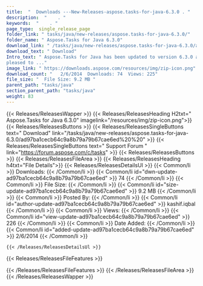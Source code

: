 ```yaml
---
title:  "  Downloads ---New-Releases-aspose.tasks-for-java-6.3.0 . " 
description:  "    . " 
keywords:  "    . " 
page_type:  single_release_page
folder_link: " tasks/java/new-releases/aspose.tasks-for-java-6.3.0/"
folder_name: " Aspose.Tasks for Java 6.3.0"
download_link: " /tasks/java/new-releases/aspose.tasks-for-java-6.3.0/ad97ba1cecb64c9a8b79a79b67cae6ed"
download_text: " Download"
Intro_text: " Aspose.Tasks for Java has been updated to version 6.3.0 and we are 
pleased to ..."
image_link: " https://downloads.aspose.com/resources/img/zip-icon.png"
download_count: "   2/6/2014  Downloads: 74  Views: 225"
file_size: "  File Size: 9.2 MB "
parent_path: "tasks/java"
section_parent_path: "tasks/java"
weight: 83 
---
```


{{< Releases/ReleasesWapper >}}
  {{< Releases/ReleasesHeading H2txt=" Aspose.Tasks for Java 6.3.0" imagelink="/resources/img/zip-icon.png">}}
  {{< Releases/ReleasesButtons >}}
    {{< Releases/ReleasesSingleButtons text=" Download" link="/tasks/java/new-releases/aspose.tasks-for-java-6.3.0/ad97ba1cecb64c9a8b79a79b67cae6ed%20%20" >}}
    {{< Releases/ReleasesSingleButtons text=" Support Forum " link="https://forum.aspose.com/c/tasks" >}}
  {{< Releases/ReleasesButtons >}}
  {{< Releases/ReleasesFileArea >}}
    {{< Releases/ReleasesHeading h4txt="File Details">}}
    {{< Releases/ReleasesDetailsUl >}}
            {{< Common/li  >}} Downloads: {{< /Common/li >}} 
      {{< Common/li id="dwn-update-ad97ba1cecb64c9a8b79a79b67cae6ed" >}} 74 {{< /Common/li >}} 
      {{< Common/li  >}} File Size: {{< /Common/li >}} 
      {{< Common/li id="size-update-ad97ba1cecb64c9a8b79a79b67cae6ed" >}} 9.2 MB {{< /Common/li >}} 
      {{< Common/li  >}} Posted By: {{< /Common/li >}} 
      {{< Common/li id="author-update-ad97ba1cecb64c9a8b79a79b67cae6ed" >}} kashif.iqbal {{< /Common/li >}} 
      {{< Common/li  >}} Views: {{< /Common/li >}} 
      {{< Common/li id="view-update-ad97ba1cecb64c9a8b79a79b67cae6ed" >}} 226 {{< /Common/li >}} 
      {{< Common/li  >}} Date Added: {{< /Common/li >}} 
      {{< Common/li id="added-update-ad97ba1cecb64c9a8b79a79b67cae6ed" >}} 2/6/2014 {{< /Common/li >}} 

    {{< /Releases/ReleasesDetailsUl >}}

  {{< Releases/ReleasesFileFeatures >}}
      
  {{< /Releases/ReleasesFileFeatures >}}
 {{< /Releases/ReleasesFileArea >}}
{{< /Releases/ReleasesWapper >}}



